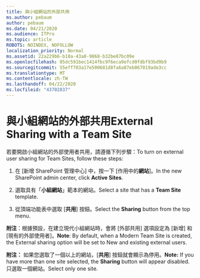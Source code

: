```yaml
---
title: 與小組網站的外部共用
ms.author: pebaum
author: pebaum
ms.date: 04/21/2020
ms.audience: ITPro
ms.topic: article
ROBOTS: NOINDEX, NOFOLLOW
localization_priority: Normal
ms.assetid: 22a229b6-b18a-43a8-9868-b32be87bc09e
ms.openlocfilehash: 05dc591bec1414fbc9f6eca9efcd0fdbf93bd9b9
ms.sourcegitcommit: 55eff703a17e500681d8fa6a87eb067019ade3cc
ms.translationtype: MT
ms.contentlocale: zh-TW
ms.lasthandoff: 04/22/2020
ms.locfileid: "43702837"
---
```

# <a name="external-sharing-with-a-team-site"></a><span data-ttu-id="746ce-102">與小組網站的外部共用</span><span class="sxs-lookup"><span data-stu-id="746ce-102">External Sharing with a Team Site</span></span>

<span data-ttu-id="746ce-103">若要開啟小組網站的外部使用者共用，請遵循下列步驟：</span><span class="sxs-lookup"><span data-stu-id="746ce-103">To turn on external user sharing for Team Sites, follow these steps:</span></span> 
  
1. <span data-ttu-id="746ce-104">在 [新增 SharePoint 管理中心] 中，按一下 [作用中的**網站**]。</span><span class="sxs-lookup"><span data-stu-id="746ce-104">In the new SharePoint admin center, click **Active Sites**.</span></span>
  
2. <span data-ttu-id="746ce-105">選取具有「**小組網站**」範本的網站。</span><span class="sxs-lookup"><span data-stu-id="746ce-105">Select a site that has a **Team Site** template.</span></span> 
  
3. <span data-ttu-id="746ce-106">從頂端功能表中選取 [**共用**] 按鈕。</span><span class="sxs-lookup"><span data-stu-id="746ce-106">Select the **Sharing** button from the top menu.</span></span> 
  
 <span data-ttu-id="746ce-107">**附注**：根據預設，在建立現代小組網站時，會將 [外部共用] 選項設定為 [新增] 和 [現有的外部使用者]。</span><span class="sxs-lookup"><span data-stu-id="746ce-107">**Note**: By default, when a Modern Team Site is created, the External sharing option will be set to New and existing external users.</span></span> 
  
 <span data-ttu-id="746ce-108">**附注：** 如果您選取了一個以上的網站，[**共用**] 按鈕就會顯示為停用。</span><span class="sxs-lookup"><span data-stu-id="746ce-108">**Note:** If you have more than one site selected, the **Sharing** button will appear disabled.</span></span> <span data-ttu-id="746ce-109">只選取一個網站。</span><span class="sxs-lookup"><span data-stu-id="746ce-109">Select only one site.</span></span> 
  

